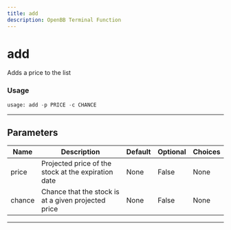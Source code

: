 ```yaml
---
title: add
description: OpenBB Terminal Function
---
```


# add

Adds a price to the list

### Usage

```python
usage: add -p PRICE -c CHANCE
```

---

## Parameters

| Name | Description | Default | Optional | Choices |
| ---- | ----------- | ------- | -------- | ------- |
| price | Projected price of the stock at the expiration date | None | False | None |
| chance | Chance that the stock is at a given projected price | None | False | None |
---


